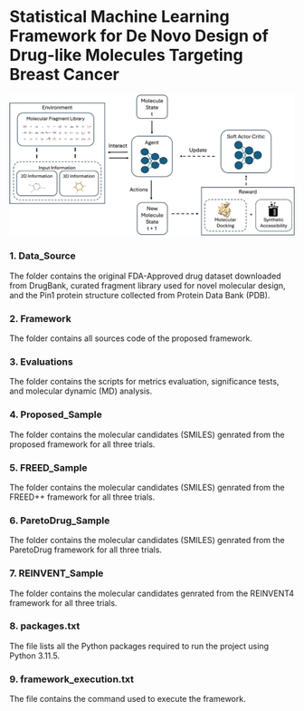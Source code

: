 # Statistical Machine Learning Framework for De Novo Design of Drug-like Molecules Targeting Breast Cancer
![My Image](model_architecture.png)
### 1. Data_Source
The folder contains the original FDA-Approved drug dataset downloaded from DrugBank, curated fragment library used for novel molecular design, and the Pin1 protein structure collected from Protein Data Bank (PDB).
### 2. Framework
The folder contains all sources code of the proposed framework.
### 3. Evaluations
The folder contains the scripts for metrics evaluation, significance tests, and molecular dynamic (MD) analysis.
### 4. Proposed_Sample
The folder contains the molecular candidates (SMILES) genrated from the proposed framework for all three trials. 
### 5. FREED_Sample
The folder contains the molecular candidates (SMILES) genrated from the FREED++ framework for all three trials.
### 6. ParetoDrug_Sample
The folder contains the molecular candidates (SMILES) genrated from the ParetoDrug framework for all three trials.
### 7. REINVENT_Sample
The folder contains the molecular candidates genrated from the REINVENT4 framework for all three trials.
### 8. packages.txt
The file lists all the Python packages required to run the project using Python 3.11.5.
### 9. framework_execution.txt
The file contains the command used to execute the framework.
